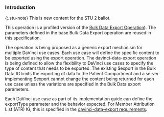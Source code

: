 ### Introduction

{:.stu-note}
This is new content for the STU 2 ballot. 

This operation is a profiled version of the [Bulk Data Export Operation]({{site.data.fhir.ver.bulkig}}/index.html)). The parameters defined in the base Bulk Data Export operation are reused in this specification.

The operation is being proposed as a generic export mechanism for multiple DaVinci use cases. Each use case will  define the specific content to be exported using the export operation. The davinci-data-export operation is being defined to allow the flexibility to DaVinci use cases to specify the type of content that needs to be exported. The existing $export in the Bulk Data IG limits the exporting of data to the Patient Compartment and a server implementing $export cannot change the content being returned for each use case unless the variations are specified in the Bulk Data export parameters. 

Each DaVinci use case as part of its implementation guide can define the exportType parameter and the behavior expected.
For Member Attribution List (ATR) IG, this is specified in the [davinci-data-export requirements](spec.html#requirements-for-implementation-of-the-davinci-data-export-operation). 
